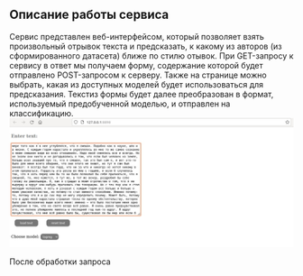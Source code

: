## Описание работы сервиса
Сервис представлен веб-интерфейсом, который позволяет взять произвольный отрывок текста и предсказать,
к какому из авторов (из сформированного датасета) ближе по стилю отывок.
При GET-запросу к сервису в ответ мы получаем форму, содержание которой будет 
отправлено POST-запросом к серверу. Также на странице можно выбрать, какая из доступных моделей будет использоваться для предсказания.
Текстиз формы будет далее преобразован в формат, используемый предобученной моделью,
и отправлен на классификацию.
![frontpage](imgs/frontpage.jpg)

После обработки запроса 